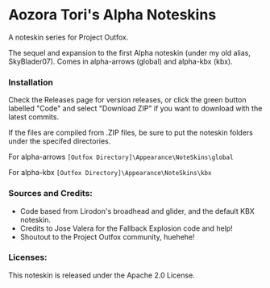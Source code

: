 # Aozora Tori's Alpha Noteskins
A noteskin series for Project Outfox.

The sequel and expansion to the first Alpha noteskin (under my old alias, SkyBlader07).
Comes in alpha-arrows (global) and alpha-kbx (kbx).

### Installation

Check the Releases page for version releases, or click the green button
labelled "Code" and select "Download ZIP" if you want to download with
the latest commits.  

If the files are compiled from .ZIP files, be sure to put 
the noteskin folders under the specifed directories.

For alpha-arrows
`[Outfox Directory]\Appearance\NoteSkins\global`

For alpha-kbx
`[Outfox Directory]\Appearance\NoteSkins\kbx`

### Sources and Credits:
- Code based from Lirodon's broadhead and glider, and the default KBX noteskin.
- Credits to Jose Valera for the Fallback Explosion code and help!
- Shoutout to the Project Outfox community, huehehe!

### Licenses:
This noteskin is released under the Apache 2.0 License.
